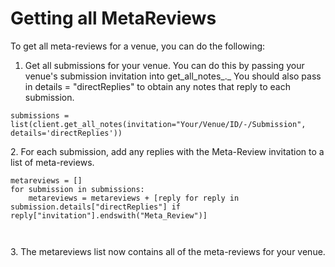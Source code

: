 # Getting all MetaReviews

To get all meta-reviews for a venue, you can do the following:&#x20;

1. Get all submissions for your venue. You can do this by passing your venue's submission invitation into get\_all\_notes_._ You should also pass in details = "directReplies" to obtain any notes that reply to each submission.&#x20;

```
submissions = list(client.get_all_notes(invitation="Your/Venue/ID/-/Submission", details='directReplies'))
```

2\. For each submission, add any replies with the Meta-Review invitation to a list of meta-reviews.&#x20;

```
metareviews = [] 
for submission in submissions:
    metareviews = metareviews + [reply for reply in submission.details["directReplies"] if reply["invitation"].endswith("Meta_Review")]
    
    
```

3\. The  metareviews list now contains all of the meta-reviews for your venue.
